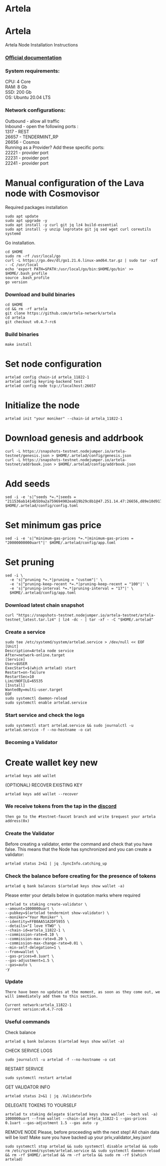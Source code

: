 # Artela

# Artela
Artela Node Installation Instructions </br>
### [Official documentation](https://docs.artela.network/develop/validate/Validators)

### System requirements: </br>
CPU: 4 Core </br>
RAM: 8 Gb </br>
SSD: 200 Gb </br>
OS: Ubuntu 20.04 LTS </br>

### Network configurations: </br>
Outbound - allow all traffic </br>
Inbound - open the following ports :</br>
1317 - REST </br>
26657 - TENDERMINT_RP </br>
26656 - Cosmos </br>
Running as a Provider? Add these specific ports: </br>
22221 - provider port </br>
22231 - provider port </br>
22241 - provider port </br>
    
# Manual configuration of the Lava node with Cosmovisor
Required packages installation </br>
```
sudo apt update
sudo apt upgrade -y
sudo apt install -y curl git jq lz4 build-essential
sudo apt install -y unzip logrotate git jq sed wget curl coreutils systemd
```

Go installation.
```
cd $HOME
sudo rm -rf /usr/local/go
curl -L https://go.dev/dl/go1.21.6.linux-amd64.tar.gz | sudo tar -xzf - -C /usr/local
echo 'export PATH=$PATH:/usr/local/go/bin:$HOME/go/bin' >> $HOME/.bash_profile
source .bash_profile
go version
```

### Download and build binaries
```
cd $HOME
cd && rm -rf artela
git clone https://github.com/artela-network/artela
cd artela
git checkout v0.4.7-rc6
```

### Build binaries
```
make install
```


# Set node configuration
```
artelad config chain-id artela_11822-1
artelad config keyring-backend test
artelad config node tcp://localhost:26657
```

# Initialize the node
```
artelad init "your moniker" --chain-id artela_11822-1
```

# Download genesis and addrbook
```
curl -L https://snapshots-testnet.nodejumper.io/artela-testnet/genesis.json > $HOME/.artelad/config/genesis.json
curl -L https://snapshots-testnet.nodejumper.io/artela-testnet/addrbook.json > $HOME/.artelad/config/addrbook.json
```

# Add seeds
```
sed -i -e 's|^seeds *=.*|seeds = "211536ab1414b5b9a2a759694902ea619b29c8b1@47.251.14.47:26656,d89e10d917f6f7472125aa4c060c05afa78a9d65@47.251.32.165:26656,bec6934fcddbac139bdecce19f81510cb5e02949@47.254.24.106:26656,32d0e4aec8d8a8e33273337e1821f2fe2309539a@47.88.58.36:26656,1bf5b73f1771ea84f9974b9f0015186f1daa4266@47.251.14.47:26656"|' $HOME/.artelad/config/config.toml
```

# Set minimum gas price
```
sed -i -e 's|^minimum-gas-prices *=.*|minimum-gas-prices = "20000000000uart"|' $HOME/.artelad/config/app.toml
```

# Set pruning
```
sed -i \
  -e 's|^pruning *=.*|pruning = "custom"|' \
  -e 's|^pruning-keep-recent *=.*|pruning-keep-recent = "100"|' \
  -e 's|^pruning-interval *=.*|pruning-interval = "17"|' \
  $HOME/.artelad/config/app.toml
```

### Download latest chain snapshot
```
curl "https://snapshots-testnet.nodejumper.io/artela-testnet/artela-testnet_latest.tar.lz4" | lz4 -dc - | tar -xf - -C "$HOME/.artelad"
```

### Create a service
```
sudo tee /etc/systemd/system/artelad.service > /dev/null << EOF
[Unit]
Description=Artela node service
After=network-online.target
[Service]
User=$USER
ExecStart=$(which artelad) start
Restart=on-failure
RestartSec=10
LimitNOFILE=65535
[Install]
WantedBy=multi-user.target
EOF
sudo systemctl daemon-reload
sudo systemctl enable artelad.service
```

### Start service and check the logs
```
sudo systemctl start artelad.service && sudo journalctl -u artelad.service -f --no-hostname -o cat
```

### Becoming a Validator

# Create wallet key new
```
artelad keys add wallet
```

(OPTIONAL) RECOVER EXISTING KEY
```
artelad keys add wallet --recover
```

### We receive tokens from the tap in the [discord](https://discord.com/invite/artela)
```
then go to the #testnet-faucet branch and write $request your artela address(0x)
```

### Create the Validator

Before creating a validator, enter the command and check that you have false. This means that the Node has synchronized and you can create a validator:
```
artelad status 2>&1 | jq .SyncInfo.catching_up
```

### Check the balance before creating for the presence of tokens
```
artelad q bank balances $(artelad keys show wallet -a)
```

Please enter your details below in quotation marks where required

```
artelad tx staking create-validator \
--amount=1000000uart \
--pubkey=$(artelad tendermint show-validator) \
--moniker="Your Moniker" \
--identity=FFB0AA51A2DF5955 \
--details="I love YTWO" \
--chain-id=artela_11822-1 \
--commission-rate=0.10 \
--commission-max-rate=0.20 \
--commission-max-change-rate=0.01 \
--min-self-delegation=1 \
--from=wallet \
--gas-prices=0.1uart \
--gas-adjustment=1.5 \
--gas=auto \
-y 
```

### Update
```
There have been no updates at the moment, as soon as they come out, we will immediately add them to this section.

Current network:artela_11822-1
Current version:v0.4.7-rc6
```

### Useful commands

Check balance
```
artelad q bank balances $(artelad keys show wallet -a)
```

CHECK SERVICE LOGS
```
sudo journalctl -u artelad -f --no-hostname -o cat
```

RESTART SERVICE
```
sudo systemctl restart artelad
```

GET VALIDATOR INFO
```
artelad status 2>&1 | jq .ValidatorInfo
```

DELEGATE TOKENS TO YOURSELF
```
artelad tx staking delegate $(artelad keys show wallet --bech val -a) 1000000uart --from wallet --chain-id artela_11822-1 --gas-prices 0.1uart --gas-adjustment 1.5 --gas auto -y
```

REMOVE NODE
Please, before proceeding with the next step! All chain data will be lost! Make sure you have backed up your priv_validator_key.json!
```
sudo systemctl stop artelad && sudo systemctl disable artelad && sudo rm /etc/systemd/system/artelad.service && sudo systemctl daemon-reload && rm -rf $HOME/.artelad && rm -rf artela && sudo rm -rf $(which artelad) 
```

